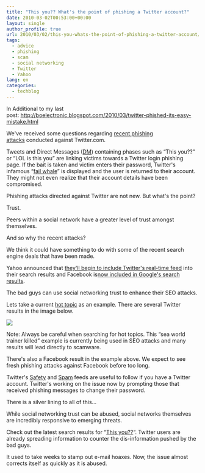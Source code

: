 ```yaml
---
title: "This you?? What's the point of phishing a Twitter account?"
date: 2010-03-02T00:53:00+00:00
layout: single
author_profile: true
url: 2010/03/02/this-you-whats-the-point-of-phishing-a-twitter-account/
tags:
  - advice
  - phishing
  - scam
  - social networking
  - Twitter
  - Yahoo
lang: en
categories: 
  - techblog
---
```

In Additional to my last post: <http://boelectronic.blogspot.com/2010/03/twitter-phished-its-easy-mistake.html>

We've received some questions regarding [recent phishing attacks](http://twitter.com/safety/status/9594038576) conducted against Twitter.com.

Tweets and Direct Messages ([DM](http://help.twitter.com/forums/10711-getting-started/entries/14606-what-is-a-direct-message-dm)) containing phases such as “This you??” or “LOL is this you” are linking victims towards a Twitter login phishing page. If the bait is taken and victim enters their password, Twitter's infamous “[fail whale](http://failwhale.com/)” is displayed and the user is returned to their account. They might not even realize that their account details have been compromised.

Phishing attacks directed against Twitter are not new. But what's the point?

Trust.

Peers within a social network have a greater level of trust amongst themselves.

And so why the recent attacks?

We think it could have something to do with some of the recent search engine deals that have been made.

Yahoo announced that [they'll begin to include Twitter's real-time feed](http://ycorpblog.com/2010/02/23/yahootwitter/) into their search results and Facebook is[now included in Google's search results](http://www.allfacebook.com/2010/02/facebook-pages-now-part-of-googles-real-time-results/).

The bad guys can use social networking trust to enhance their SEO attacks.

Lets take a current [hot topic](http://www.google.com/trends) as an example. There are several Twitter results in the image below.

[![](http://2.bp.blogspot.com/_vaUVXcmC3OI/S4xZyXW6YbI/AAAAAAAABEU/yfayq5XYhqE/s640/lastest.google.results.seaworld.png)](http://2.bp.blogspot.com/_vaUVXcmC3OI/S4xZyXW6YbI/AAAAAAAABEU/yfayq5XYhqE/s1600-h/lastest.google.results.seaworld.png)

Note: Always be careful when searching for hot topics. This “sea world trainer killed” example is currently being used in SEO attacks and many results will lead directly to scamware.

There's also a Facebook result in the example above. We expect to see fresh phishing attacks against Facebook before too long.

Twitter's [Safety](http://twitter.com/safety) and [Spam](http://twitter.com/spam) feeds are useful to follow if you have a Twitter account. Twitter's working on the issue now by prompting those that received phishing messages to change their password.

There is a silver lining to all of this…

While social networking trust can be abused, social networks themselves are incredibly responsive to emerging threats.

Check out the latest search results for “[This you??](http://www.google.com/search?hl=en&tbo=1&gl=us&tbs=rltm%3A1&q=%22This+you%3F%3F%22&btnG=Search&aq=f&aqi=g-c3g1&aql=&oq=)“. Twitter users are already spreading information to counter the dis-information pushed by the bad guys.

It used to take weeks to stamp out e-mail hoaxes. Now, the issue almost corrects itself as quickly as it is abused.
